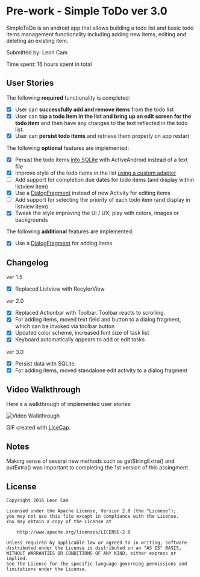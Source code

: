 # Pre-work - Simple ToDo ver 3.0

SimpleToDo is an android app that allows building a todo list and basic todo items management functionality including adding new items, editing and deleting an existing item.

Submitted by: Leon Cam

Time spent: 16 hours spent in total

## User Stories

The following **required** functionality is completed:

* [x] User can **successfully add and remove items** from the todo list
* [x] User can **tap a todo item in the list and bring up an edit screen for the todo item** and then have any changes to the text reflected in the todo list.
* [x] User can **persist todo items** and retrieve them properly on app restart

The following **optional** features are implemented:

* [x] Persist the todo items [into SQLite](http://guides.codepath.com/android/Persisting-Data-to-the-Device#sqlite) with ActiveAndroid instead of a text file
* [x] Improve style of the todo items in the list [using a custom adapter](http://guides.codepath.com/android/Using-an-ArrayAdapter-with-ListView)
* [ ] Add support for completion due dates for todo items (and display within listview item)
* [x] Use a [DialogFragment](http://guides.codepath.com/android/Using-DialogFragment) instead of new Activity for editing items
* [ ] Add support for selecting the priority of each todo item (and display in listview item)
* [x] Tweak the style improving the UI / UX, play with colors, images or backgrounds

The following **additional** features are implemented:

* [x] Use a [DialogFragment](http://guides.codepath.com/android/Using-DialogFragment) for adding items

## Changelog

ver 1.5
* [x] Replaced Listview with RecylerView

ver 2.0
* [x] Replaced Actionbar with Toolbar.  Toolbar reacts to scrolling.
* [x] For adding items, moved text field and button to a dialog fragment, which can be invoked via toolbar button
* [x] Updated color scheme, increased font size of task list
* [x] Keyboard automatically appears to add or edit tasks

ver 3.0
* [x] Persist data with SQLite
* [x] For adding items, moved standalone edit activity to a dialog fragment

## Video Walkthrough 

Here's a walkthrough of implemented user stories:

<img src='http://i.imgur.com/Fs0zlX6.gif' title='Video Walkthrough' width='' alt='Video Walkthrough' />

GIF created with [LiceCap](http://www.cockos.com/licecap/).

## Notes

Making sense of several new methods such as getStringExtra() and putExtra() was important to completing the 1st version of this assingment.

## License

    Copyright 2016 Leon Cam

    Licensed under the Apache License, Version 2.0 (the "License");
    you may not use this file except in compliance with the License.
    You may obtain a copy of the License at

        http://www.apache.org/licenses/LICENSE-2.0

    Unless required by applicable law or agreed to in writing, software
    distributed under the License is distributed on an "AS IS" BASIS,
    WITHOUT WARRANTIES OR CONDITIONS OF ANY KIND, either express or implied.
    See the License for the specific language governing permissions and
    limitations under the License.
